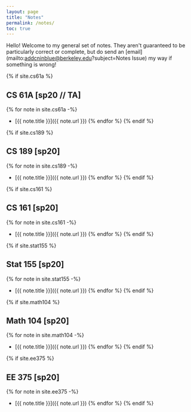 ```yaml
---
layout: page
title: "Notes"
permalink: /notes/
toc: true
---
```


Hello! Welcome to my general set of notes. They aren't guaranteed to be particularly correct or complete, but do send an [email](mailto:addcninblue@berkeley.edu?subject=Notes Issue) my way if something is wrong!

{% if site.cs61a %}
## CS 61A [sp20 // TA]
{% for note in site.cs61a -%}
- [{{ note.title }}]({{ note.url }})
{% endfor %}
{% endif %}

{% if site.cs189 %}
## CS 189 [sp20]
{% for note in site.cs189 -%}
- [{{ note.title }}]({{ note.url }})
{% endfor %}
{% endif %}

{% if site.cs161 %}
## CS 161 [sp20]
{% for note in site.cs161 -%}
- [{{ note.title }}]({{ note.url }})
{% endfor %}
{% endif %}

{% if site.stat155 %}
## Stat 155 [sp20]
{% for note in site.stat155 -%}
- [{{ note.title }}]({{ note.url }})
{% endfor %}
{% endif %}

{% if site.math104 %}
## Math 104 [sp20]
{% for note in site.math104 -%}
- [{{ note.title }}]({{ note.url }})
{% endfor %}
{% endif %}

{% if site.ee375 %}
## EE 375 [sp20]
{% for note in site.ee375 -%}
- [{{ note.title }}]({{ note.url }})
{% endfor %}
{% endif %}

